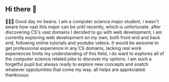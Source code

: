 ## Hi there 👋

<!--
**TrinhDangDang/TrinhDangDang** is a ✨ _special_ ✨ repository because its `README.md` (this file) appears on your GitHub profile.

Here are some ideas to get you started:

- 🔭 I’m currently working on ...
- 🌱 I’m currently learning ...
- 👯 I’m looking to collaborate on ...
- 🤔 I’m looking for help with ...
- 💬 Ask me about ...
- 📫 How to reach me: ...
- 😄 Pronouns: ...
- ⚡ Fun fact: ...
-->
🦥🦥🦥
Good day mr beans. I am a computer science major student, i wasn't aware how vast this major can be until recently, which is unfortunate. after discovering CS's vast domains I decided to go with web development, I am currently exploring web development on my own, both front end and back end, following online tutorials and youtube videos. It would be awsome to get professional experience in any CS domains, lacking real work experiences limits my understanding of this field, i do want to explores all of the computer science related jobs to discover my options. I am such a forgetful pupil but always ready to explore new concepts and snatch whatever oppotunities that come my way. all helps are appreciated. thankiuuuu 

